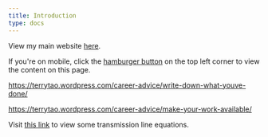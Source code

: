 ```yaml
---
title: Introduction
type: docs
---
```


View my main website [here](https://filfilflavor.github.io).

If you're on mobile, click the [hamburger button](https://en.wikipedia.org/wiki/Hamburger_button) on the top left corner to view the content on this page.

https://terrytao.wordpress.com/career-advice/write-down-what-youve-done/

https://terrytao.wordpress.com/career-advice/make-your-work-available/

Visit [this link](docs/transmission-line-equations/) to view some transmission line equations.
